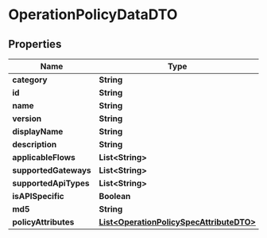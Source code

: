 

# OperationPolicyDataDTO

## Properties

Name | Type | Description | Notes
------------ | ------------- | ------------- | -------------
**category** | **String** |  |  [optional]
**id** | **String** |  |  [optional]
**name** | **String** |  |  [optional]
**version** | **String** |  |  [optional]
**displayName** | **String** |  |  [optional]
**description** | **String** |  |  [optional]
**applicableFlows** | **List&lt;String&gt;** |  |  [optional]
**supportedGateways** | **List&lt;String&gt;** |  |  [optional]
**supportedApiTypes** | **List&lt;String&gt;** |  |  [optional]
**isAPISpecific** | **Boolean** |  |  [optional]
**md5** | **String** |  |  [optional]
**policyAttributes** | [**List&lt;OperationPolicySpecAttributeDTO&gt;**](OperationPolicySpecAttributeDTO.md) |  |  [optional]



